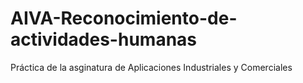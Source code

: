# AIVA-Reconocimiento-de-actividades-humanas
Práctica de la asginatura de Aplicaciones Industriales y Comerciales
